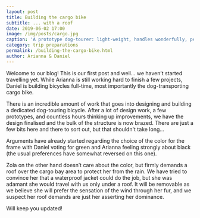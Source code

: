 ```yaml
---
layout: post
title: Building the cargo bike
subtitle: ... with a roof 
date: 2019-06-02 17:00
image: /img/posts/cargo.jpg
caption: 'A prototype dog-tourer: light-weight, handles wonderfully, perfect sized cargo bay; we are nearly there. Zola loves it! Now on to the roof.' 
category: trip preparations
permalink: /building-the-cargo-bike.html
author: Arianna & Daniel
---
```


Welcome to our blog! This is our first post and well... we haven’t started travelling yet. While Arianna is still working hard to finish a few projects, Daniel is building bicycles full-time, most importantly the dog-transporting cargo bike. 

There is an incredible amount of work that goes into designing and building a dedicated dog-touring bicycle. After a lot of design work, a few prototypes, and countless hours thinking up improvements, we have the design finalised and the bulk of the structure is now brazed. There are just a few bits here and there to sort out, but that shouldn't take long... 

Arguments have already started regarding the choice of the color for the frame with Daniel voting for green and Arianna feeling strongly about black (the usual preferences have somewhat reversed on this one). 

Zola on the other hand doesn’t care about the color, but firmly demands a roof over the cargo bay area to protect her from the rain. We have tried to convince her that a waterproof jacket could do the job, but she was adamant she would travel with us only under a roof. It will be removable as we believe she will prefer the sensation of the wind through her fur, and we suspect her roof demands are just her asserting her dominance. 

Will keep you updated!         
  
